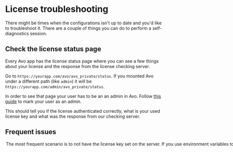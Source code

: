 # License troubleshooting

There might be times when the configurations isn't up to date and you'd like to troubleshoot it. There are a couple of things you can do to perform a self-diagnostics session.

## Check the license status page

Every Avo app has the license status page where you can see a few things about your license and the response from the license checking server.

Go to `https://yourapp.com/avo/avo_private/status`. If you mounted Avo under a different path (like `admin`) it will be `https://yourapp.com/admin/avo_private/status`.

In order to see that page your user has to be an an admin in Avo. Follow [this guide](./authentication#user-roles) to mark your user as an admin.

This should tell you if the license authenticated correctly, what is your used license key and what was the response from our checking server.

## Frequent issues

<Option name="License key not properly set on the server">

The most frequent scenario is to not have the license key set on the server.
If you use environment variables to register it in your app you should make sure your key is properly set on your production server.

```ruby
# config/initializers/avo.rb
Avo.configure do |config|
  config.license_key = ENV["AVO_LICENSE_KEY"]
end
```

In order to check that, use the status page described above.

</Option>
